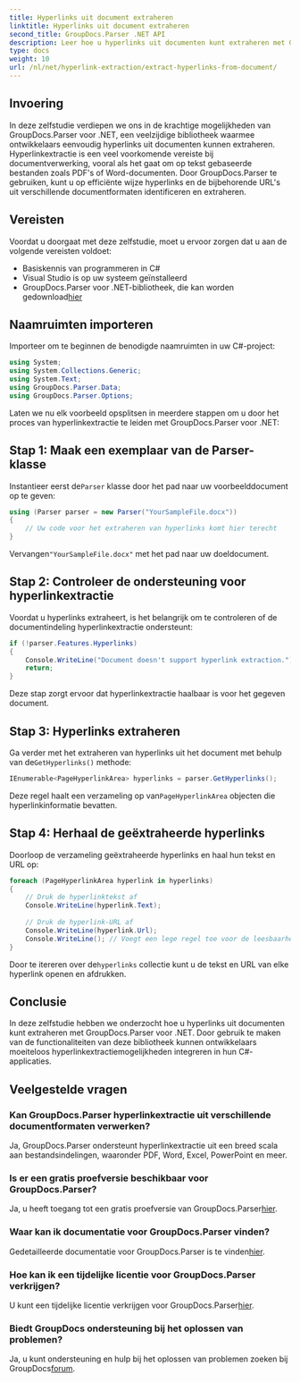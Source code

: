 ```yaml
---
title: Hyperlinks uit document extraheren
linktitle: Hyperlinks uit document extraheren
second_title: GroupDocs.Parser .NET API
description: Leer hoe u hyperlinks uit documenten kunt extraheren met GroupDocs.Parser voor .NET. Verbeter uw C#-applicaties met deze eenvoudige handleiding.
type: docs
weight: 10
url: /nl/net/hyperlink-extraction/extract-hyperlinks-from-document/
---
```

## Invoering
In deze zelfstudie verdiepen we ons in de krachtige mogelijkheden van GroupDocs.Parser voor .NET, een veelzijdige bibliotheek waarmee ontwikkelaars eenvoudig hyperlinks uit documenten kunnen extraheren. Hyperlinkextractie is een veel voorkomende vereiste bij documentverwerking, vooral als het gaat om op tekst gebaseerde bestanden zoals PDF's of Word-documenten. Door GroupDocs.Parser te gebruiken, kunt u op efficiënte wijze hyperlinks en de bijbehorende URL's uit verschillende documentformaten identificeren en extraheren.
## Vereisten
Voordat u doorgaat met deze zelfstudie, moet u ervoor zorgen dat u aan de volgende vereisten voldoet:
- Basiskennis van programmeren in C#
- Visual Studio is op uw systeem geïnstalleerd
-  GroupDocs.Parser voor .NET-bibliotheek, die kan worden gedownload[hier](https://releases.groupdocs.com/parser/net/)
## Naamruimten importeren
Importeer om te beginnen de benodigde naamruimten in uw C#-project:
```csharp
using System;
using System.Collections.Generic;
using System.Text;
using GroupDocs.Parser.Data;
using GroupDocs.Parser.Options;
```

Laten we nu elk voorbeeld opsplitsen in meerdere stappen om u door het proces van hyperlinkextractie te leiden met GroupDocs.Parser voor .NET:
## Stap 1: Maak een exemplaar van de Parser-klasse
 Instantieer eerst de`Parser` klasse door het pad naar uw voorbeelddocument op te geven:
```csharp
using (Parser parser = new Parser("YourSampleFile.docx"))
{
    // Uw code voor het extraheren van hyperlinks komt hier terecht
}
```
 Vervangen`"YourSampleFile.docx"` met het pad naar uw doeldocument.
## Stap 2: Controleer de ondersteuning voor hyperlinkextractie
Voordat u hyperlinks extraheert, is het belangrijk om te controleren of de documentindeling hyperlinkextractie ondersteunt:
```csharp
if (!parser.Features.Hyperlinks)
{
    Console.WriteLine("Document doesn't support hyperlink extraction.");
    return;
}
```
Deze stap zorgt ervoor dat hyperlinkextractie haalbaar is voor het gegeven document.
## Stap 3: Hyperlinks extraheren
 Ga verder met het extraheren van hyperlinks uit het document met behulp van de`GetHyperlinks()` methode:
```csharp
IEnumerable<PageHyperlinkArea> hyperlinks = parser.GetHyperlinks();
```
 Deze regel haalt een verzameling op van`PageHyperlinkArea` objecten die hyperlinkinformatie bevatten.
## Stap 4: Herhaal de geëxtraheerde hyperlinks
Doorloop de verzameling geëxtraheerde hyperlinks en haal hun tekst en URL op:
```csharp
foreach (PageHyperlinkArea hyperlink in hyperlinks)
{
    // Druk de hyperlinktekst af
    Console.WriteLine(hyperlink.Text);
    
    // Druk de hyperlink-URL af
    Console.WriteLine(hyperlink.Url);
    Console.WriteLine(); // Voegt een lege regel toe voor de leesbaarheid
}
```
Door te itereren over de`hyperlinks` collectie kunt u de tekst en URL van elke hyperlink openen en afdrukken.
## Conclusie
In deze zelfstudie hebben we onderzocht hoe u hyperlinks uit documenten kunt extraheren met GroupDocs.Parser voor .NET. Door gebruik te maken van de functionaliteiten van deze bibliotheek kunnen ontwikkelaars moeiteloos hyperlinkextractiemogelijkheden integreren in hun C#-applicaties.

## Veelgestelde vragen
### Kan GroupDocs.Parser hyperlinkextractie uit verschillende documentformaten verwerken?
Ja, GroupDocs.Parser ondersteunt hyperlinkextractie uit een breed scala aan bestandsindelingen, waaronder PDF, Word, Excel, PowerPoint en meer.
### Is er een gratis proefversie beschikbaar voor GroupDocs.Parser?
 Ja, u heeft toegang tot een gratis proefversie van GroupDocs.Parser[hier](https://releases.groupdocs.com/).
### Waar kan ik documentatie voor GroupDocs.Parser vinden?
 Gedetailleerde documentatie voor GroupDocs.Parser is te vinden[hier](https://reference.groupdocs.com/parser/net/).
### Hoe kan ik een tijdelijke licentie voor GroupDocs.Parser verkrijgen?
 U kunt een tijdelijke licentie verkrijgen voor GroupDocs.Parser[hier](https://purchase.groupdocs.com/temporary-license/).
### Biedt GroupDocs ondersteuning bij het oplossen van problemen?
 Ja, u kunt ondersteuning en hulp bij het oplossen van problemen zoeken bij GroupDocs[forum](https://forum.groupdocs.com/c/parser/17).